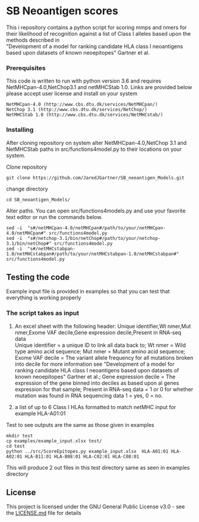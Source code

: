 # SB Neoantigen scores

This i repository contains a python script for scoring mmps and nmers for their likelihood of recognition against a list of Class I alleles based upon the methods described in  
"Development of a model for ranking candidate HLA class I neoantigens based upon datasets of known neoepitopes" Gartner et al.

### Prerequisites

This code is written to run with python version 3.6 and requires NetMHCpan-4.0,NetChop3.1 and netMHCStab 1.0.  Links are provided below please accept user license and install on your system

```
NetMHCpan-4.0 (http://www.cbs.dtu.dk/services/NetMHCpan/)
NetChop 3.1 (http://www.cbs.dtu.dk/services/NetChop/)
NetMHCStab 1.0 (http://www.cbs.dtu.dk/services/NetMHCstab/)
```

### Installing

After cloning repository on system alter NetMHCpan-4.0,NetChop 3.1 and NetMHCStab paths in src/functions4model.py to their locations on your system. 

Clone repository

```
git clone https://github.com/JaredJGartner/SB_neoantigen_Models.git
```

change directory

```
cd SB_neoantigen_Models/
```

Alter paths. You can open src/functions4models.py and use your favorite text editor or run the commands below.

```
sed -i  "s#/netMHCpan-4.0/netMHCpan#/path/to/your/netMHCpan-4.0/netMHCpan#" src/functions4model.py
sed -i  "s#/netchop-3.1/bin/netChop#/path/to/your/netchop-3.1/bin/netChop#" src/functions4model.py
sed -i  "s#/netMHCstabpan-1.0/netMHCstabpan#/path/to/your/netMHCstabpan-1.0/netMHCstabpan#" src/functions4model.py

```


## Testing the code

Example input file is provided in examples so that you can test that everything is working properly

### The script takes as input 

1) An excel sheet with the following header:
    Unique identifier,Wt nmer,Mut nmer,Exome VAF decile,Gene expression decile,Present in RNA-seq data  
Unique identifier = a unique ID to link all data back to; Wt nmer = Wild type amino acid sequence; Mut nmer = Mutant amino acid sequence; Exome VAF decile = The variant allele frequency for all mutations broken into decile for more information see "Development of a model for ranking candidate HLA class I neoantigens based upon datasets of known neoepitopes" Gartner et al.; Gene expression decile = The expression of the gene binned into deciles as based upon al genes expression for that sample; Present in RNA-seq data = 1 or 0  for whether mutation was found in RNA sequencing data 1 = yes, 0 = no.

2) a list of up to 6 Class I HLAs formatted to match netMHC input for example HLA-A01:01


Test to see outputs are the same as those given in examples

```
mkdir test
cp examples/example_input.xlsx test/
cd test
python ../src/ScoreEpitopes.py example_input.xlsx  HLA-A01:01 HLA-A02:01 HLA-B11:01 HLA-B08:01 HLA-C02:01 HLA-C08:01

```

This will produce 2 out files in this test directory same as seen in examples directory

## License

This project is licensed under the GNU General Public License v3.0 - see the [LICENSE.md](LICENSE.md) file for details

